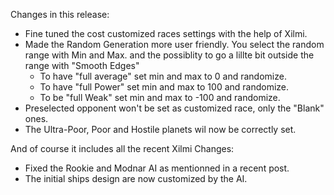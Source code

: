 Changes in this release:

  - Fine tuned the cost customized races settings with the help of Xilmi.
  - Made the Random Generation more user friendly. You select the random range with Min and Max. and the possiblity to go a lillte bit outside the range with "Smooth Edges"
    - To have "full average" set min and max to 0 and randomize.
    - To have "full Power" set min and max to 100 and randomize.
    - To be "full Weak" set min and max to -100 and randomize.
  - Preselected opponent won't be set as customized race, only the "Blank" ones.
  - The Ultra-Poor, Poor and Hostile planets wil now be correctly set.

And of course it includes all the recent Xilmi Changes:
  - Fixed the Rookie and Modnar AI as mentionned in a recent post.
  - The initial ships design are now customized by the AI. 

